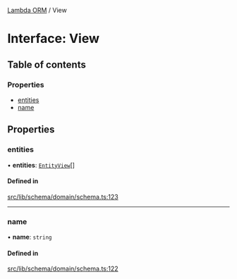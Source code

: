 [Lambda ORM](../README.md) / View

# Interface: View

## Table of contents

### Properties

- [entities](View.md#entities)
- [name](View.md#name)

## Properties

### entities

• **entities**: [`EntityView`](EntityView.md)[]

#### Defined in

[src/lib/schema/domain/schema.ts:123](https://github.com/FlavioLionelRita/lambdaorm-base/blob/0abe516/src/lib/schema/domain/schema.ts#L123)

___

### name

• **name**: `string`

#### Defined in

[src/lib/schema/domain/schema.ts:122](https://github.com/FlavioLionelRita/lambdaorm-base/blob/0abe516/src/lib/schema/domain/schema.ts#L122)
